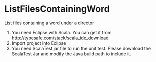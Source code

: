 ListFilesContainingWord
=======================

List files containing a word under a director

1) You need Eclipse with Scala. You can get it from http://typesafe.com/stack/scala_ide_download
2) Import project into Eclipse
3) You need ScalaTest jar file to run the unit test. Please download the ScalaTest Jar and modify the Java build path to include it.

